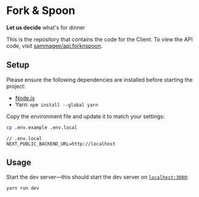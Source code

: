 # Fork & Spoon

**Let us decide** what's for dinner

This is the repository that contains the code for the Client. To view the API code, visit [sammagee/api.forknspoon](https://github.com/sammagee/api.forknspoon).

## Setup

Please ensure the following dependencies are installed before starting the project:

- [Node.js](https://nodejs.org/en/)
- Yarn: `npm install --global yarn`

Copy the environment file and update it to match your settings:

```bash
cp .env.example .env.local
```

```shell
// .env.local
NEXT_PUBLIC_BACKEND_URL=http://localhost
```

## Usage

Start the dev server—this should start the dev server on [`localhost:3000`](http://localhost:3000):

```bash
yarn run dev
```
